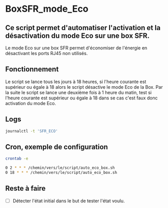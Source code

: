 # BoxSFR_mode_Eco
## Ce script permet d'automatiser l'activation et la désactivation du mode Eco sur une box SFR.
Le mode Eco sur une box SFR permet d'économiser de l'énergie en désactivant les ports RJ45 non utilisés.

## Fonctionnement
Le script se lance tous les jours à 18 heures, si l'heure courante est supérieur ou égale à 18 alors le script désactive le mode Eco de la Box.
Par la suite le script se lance une deuxième fois à 1 heure du matin, test si l'heure courante est supérieur ou égale à 18 dans se cas c'est faux donc activation du mode Eco. 

## Logs
```Bash
journalctl -t 'SFR_ECO'
```

## Cron, exemple de configuration
```Bash
crontab -e

0 2 * * * /chemin/vers/le/script/auto_eco_box.sh
0 18 * * * /chemin/vers/le/script/auto_eco_box.sh
```
## Reste à faire
- [ ] Détecter l'état initial dans le but de tester l'état voulu.
